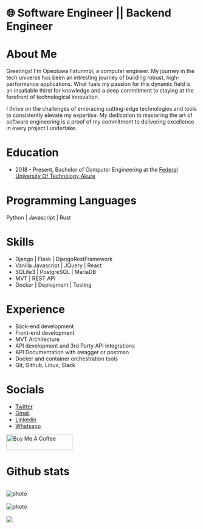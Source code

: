 # 🌐 Software Engineer || Backend Engineer 

# About Me
Greetings! I'm Opeoluwa Fatunmbi, a computer engineer. My journey in the tech universe has been an intresting journey of building robust, high-performance applications. What fuels my passion for this dynamic field is an insatiable thirst for knowledge and a deep commitment to staying at the forefront of technological innovation.

I thrive on the challenges of embracing cutting-edge technologies and tools to consistently elevate my expertise. My dedication to mastering the art of software engineering is a proof of my commitment to delivering excellence in every project I undertake.

# Education
- 2018 - Present, Bachelor of Computer Engineering at the [Federal University Of Technology Akure](https://www.futa.edu.ng/)

# Programming Languages
Python | Javascript | Rust

# Skills
  - Django | Flask | DjangoRestFramework
  - Vanilla Javascript | JQuery | React 
  - SQLite3 | PostgreSQL | MariaDB
  - MVT | REST API 
  - Docker | Deployment | Testing


# Experience
- Back-end development
- Front-end development
- MVT Architecture
- API development and 3rd Party API integrations
- API Documentation with swagger or postman
- Docker and container orchestration tools
- Git, Github, Linux, Slack

# Socials
- [Twitter](https://twitter.com/opeoluwaaaa)
- [Gmail](mailto:opeoluwafatunmbi@gmail.com)
- [Linkedin](https://www.linkedin.com/in/ofatunmbi/)
- [Whatsapp](https://wa.me/2348155260863)

<a href="https://www.buymeacoffee.com/opeoluwaf" target="_blank"><img src="https://cdn.buymeacoffee.com/buttons/default-orange.png" alt="Buy Me A Coffee" height="41" width="174"></a>

# Github stats
<p align="left"> <img src="https://komarev.com/ghpvc/?username=Opeoluwa-Fatunmbi&label=Profile%20views&color=0e75b6&style=flat" alt="" /> </p>

<img style="display: block; margin: auto; align:center;" alt="photo" src="https://github-readme-stats.vercel.app/api?username=Opeoluwa-Fatunmbi&count_private=true&show_icons=true&theme=github_dark&border_radius=30&border_color=39D353&icon_color=39D353&title_color=fff" />
<br>
<img style="display: block; margin: auto; align:center;" alt="photo" src="https://github-readme-streak-stats.herokuapp.com/?user=Opeoluwa-Fatunmbi&theme=github-dark" />
<br>
  <img  src="https://github-readme-stats.vercel.app/api/top-langs/?username=Opeoluwa-Fatunmbi&layout=compact&langs_count=8&hide=html&theme=github_dark&border_radius=30&border_color=39D353&title_color=fff" />


